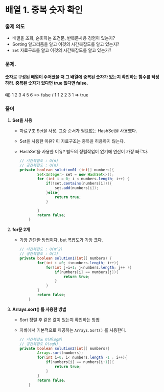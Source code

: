 # 배열 1. 중복 숫자 확인

### 출제 의도

- 배열을 조회, 순회하는 조건문, 반복문사용 경험이 있는지?
- Sorting 알고리즘을 알고 이것의 시간복잡도를 알고 있는지?
- `Set`  자료구조를 알고 이것의 시간복잡도를 알고 있는가?

 

### 문제. 
#### 숫자로 구성된 배열이 주어졌을 때 그 배열에 중복된 숫자가 있는지 확인하는 함수를 작성하라. 중복된 숫자가 있다면 true 없다면 false.

예) 1 2 3 4 5 6 => false /  1 1 2 2 3 1 => true

### 풀이

1. **Set을 사용**
    - 자료구조 Set을 사용. 그중 순서가 필요없는 HashSet을 사용했다.
    - Set을 사용한 이유?  이 자료구조는 중복을 허용하지 않는다.
    - HashSet을 사용한 이유?  별도의 정렬작업이 없기에 연산이 가장 빠르다.

        ```java
        // 시간복잡도 : O(n)
        // 공간복잡도 : O(n) 
        private boolean solution01 (int[] numbers){
                Set<Integer> set = new HashSet<>();
                for (int i = 0; i < numbers.length; i++) {
                    if(!set.contains(numbers[i])){
                        set.add(numbers[i]);
                    }else{
                        return true;
                    }

                }
                return false;
            }
        ```

2. **for문 2개**
    - 가장 간단한 방법이다.  but 복잡도가 가장 크다.

        ```java
        // 시간복잡도 : O(n^2)
        // 공간복잡도 : O(1) 
        private boolean solution1(int[] numbers) {
                for(int i =0; i<numbers.length; i++){
                    for(int j=i+1; j<numbers.length; j++ ){
                        if(numbers[i] == numbers[j]){
                            return true;
                        }
                    }
                }
                return false;
            }
        ```

3. **Arrays.sort() 를 사용한 방법**
    - Sort 정렬 후 같은 값이 있는지 확인하는 방법
    - 자바에서 기본적으로 제공하는 `Arrays.Sort()`  를 사용한다.

        ```java
        // 시간복잡도 O(NlogN)
        // 공간복잡도 O(ogN)
        private boolean solution2(int[] numbers){
                Arrays.sort(numbers);
                for(int i=0; i< numbers.length -1 ; i++){
                    if(numbers[i] == numbers[i+1]){
                        return true;
                    }
                }
                return false;
            }
        ```

